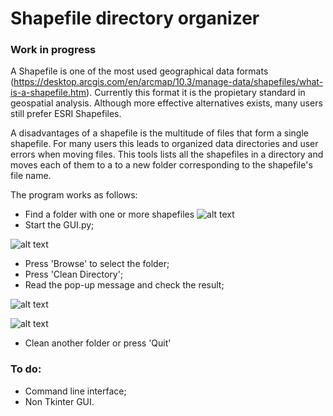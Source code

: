 # Shapefile directory organizer
### Work in progress

A Shapefile is one of the most used geographical data formats (https://desktop.arcgis.com/en/arcmap/10.3/manage-data/shapefiles/what-is-a-shapefile.htm).  Currently this format it is the propietary standard in geospatial analysis. Although more effective alternatives exists, many users still prefer ESRI Shapefiles.

A disadvantages of a shapefile is the multitude of files that form a single shapefile. For many users this leads to organized data directories and user errors when moving files. This tools lists all the shapefiles in a directory and moves each of them to a to a new folder corresponding to the shapefile's file name.

The program works as follows:
* Find a folder with one or more shapefiles
![alt text](https://i.imgur.com/JxKwDKM.png)
* Start the GUI.py;

![alt text](https://i.imgur.com/ntmDyVQ.png)
* Press 'Browse' to select the folder;
* Press 'Clean Directory';
* Read the pop-up message and check the result;

![alt text](https://i.imgur.com/Wijajxq.png)

![alt text](https://i.imgur.com/mlAyK4y.png)

* Clean another folder or press 'Quit'

### To do:
* Command line interface;
* Non Tkinter GUI.
